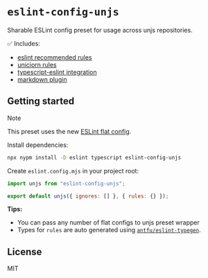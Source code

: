 # `eslint-config-unjs`

Sharable ESLint config preset for usage across unjs repositories.

✅ Includes:

- [eslint recommended rules](https://eslint.org/docs/latest/rules/)
- [uniciorn rules ](https://github.com/sindresorhus/eslint-plugin-unicorn)
- [typescript-eslint integration](https://typescript-eslint.io/)
- [markdown plugin](https://www.npmjs.com/package/eslint-plugin-markdown)

## Getting started

> [!NOTE]
> This preset uses the new [ESLint flat config](https://eslint.org/docs/latest/use/configure/configuration-files).

Install dependencies:

```sh
npx nypm install -D eslint typescript eslint-config-unjs
```

Create `eslint.config.mjs` in your project root:

```js
import unjs from "eslint-config-unjs";

export default unjs({ ignores: [] }, { rules: {} });
```

**Tips:**

- You can pass any number of flat configs to unjs preset wrapper
- Types for `rules` are auto generated using [`antfu/eslint-typegen`](https://github.com/antfu/eslint-typegen).

## License

MIT
